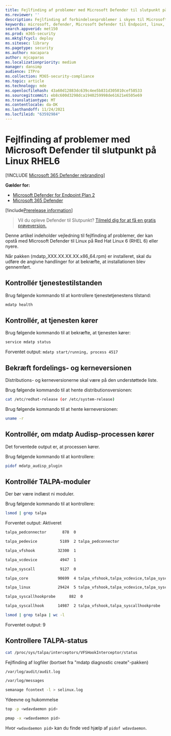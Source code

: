 ```yaml
---
title: Fejlfinding af problemer med Microsoft Defender til slutpunkt på Linux RHEL6
ms.reviewer: ''
description: Fejlfinding af forbindelsesproblemer i skyen til Microsoft Defender til slutpunkt på Linux
keywords: microsoft, defender, Microsoft Defender til Endpoint, linux, cloud, connectivity, communication
search.appverid: met150
ms.prod: m365-security
ms.mktglfcycl: deploy
ms.sitesec: library
ms.pagetype: security
ms.author: macapara
author: mjcaparas
ms.localizationpriority: medium
manager: dansimp
audience: ITPro
ms.collection: M365-security-compliance
ms.topic: article
ms.technology: mde
ms.openlocfilehash: 43a60d12883dc639c4ee5b831d305010cef58533
ms.sourcegitcommit: eb8c600d3298dca1940259998de61621e6505e69
ms.translationtype: MT
ms.contentlocale: da-DK
ms.lasthandoff: 11/24/2021
ms.locfileid: "63592984"
---
```

# <a name="troubleshoot-issues-for-microsoft-defender-for-endpoint-on-linux-rhel6"></a>Fejlfinding af problemer med Microsoft Defender til slutpunkt på Linux RHEL6

[!INCLUDE [Microsoft 365 Defender rebranding](../../includes/microsoft-defender.md)]

**Gælder for:**
- [Microsoft Defender for Endpoint Plan 2](https://go.microsoft.com/fwlink/p/?linkid=2154037)
- [Microsoft 365 Defender](https://go.microsoft.com/fwlink/?linkid=2118804)

[!include[Prerelease information](../../includes/prerelease.md)]

> Vil du opleve Defender til Slutpunkt? [Tilmeld dig for at få en gratis prøveversion.](https://signup.microsoft.com/create-account/signup?products=7f379fee-c4f9-4278-b0a1-e4c8c2fcdf7e&ru=https://aka.ms/MDEp2OpenTrial?ocid=docs-wdatp-investigateip-abovefoldlink)

Denne artikel indeholder vejledning til fejlfinding af problemer, der kan opstå med Microsoft Defender til Linux på Red Hat Linux 6 (RHEL 6) eller nyere. 

Når pakken (mdatp_XXX.XX.XX.XX.x86_64.rpm) er installeret, skal du udføre de angivne handlinger for at bekræfte, at installationen blev gennemført. 


## <a name="check-the-service-health"></a>Kontrollér tjenestestilstanden

Brug følgende kommando til at kontrollere tjenestetjenestens tilstand:

```bash
mdatp health 
```

## <a name="verify-that-the-service-is-running"></a>Kontrollér, at tjenesten kører

Brug følgende kommando til at bekræfte, at tjenesten kører:

```bash
service mdatp status 
```

Forventet output: `mdatp start/running, process 4517`

## <a name="verify-the-distribution-and-kernel-version"></a>Bekræft fordelings- og kerneversionen
Distributions- og kerneversionerne skal være på den understøttede liste.

Brug følgende kommando til at hente distributionsversionen:

```bash
cat /etc/redhat-release (or /etc/system-release) 
```

Brug følgende kommando til at hente kerneversionen:

```bash
uname -r
```
## <a name="check-if-mdatp-audisp-process-is-running"></a>Kontrollér, om mdatp Audisp-processen kører 
Det forventede output er, at processen kører.

Brug følgende kommando til at kontrollere:

```bash
pidof mdatp_audisp_plugin 
```

## <a name="check-talpa-modules"></a>Kontrollér TALPA-moduler
Der bør være indlæst ni moduler. 

Brug følgende kommando til at kontrollere:

```bash
lsmod | grep talpa
```

Forventet output: Aktiveret

```bash
talpa_pedconnector       878  0 

talpa_pedevice          5189  2 talpa_pedconnector 

talpa_vfshook          32300  1 

talpa_vcdevice          4947  1 

talpa_syscall           9127  0 

talpa_core             90699  4 talpa_vfshook,talpa_vcdevice,talpa_syscall 

talpa_linux            29424  5 talpa_vfshook,talpa_vcdevice,talpa_syscall,talpa_core 

talpa_syscallhookprobe      882  0 

talpa_syscallhook      14987  2 talpa_vfshook,talpa_syscallhookprobe 
```


```bash
lsmod | grep talpa | wc -l 
```

Forventet output: 9

## <a name="check-talpa-status"></a>Kontrollere TALPA-status

```bash
cat /proc/sys/talpa/interceptors/VFSHookInterceptor/status 
```

Fejlfinding af logfiler (bortset fra "mdatp diagnostic create"-pakken) 

```bash
/var/log/audit/audit.log 

/var/log/messages 

semanage fcontext -l > selinux.log 
```
 

Ydeevne og hukommelse 

```bash
top -p <wdavdaemon pid>      

pmap -x <wdavdaemon pid> 
```

Hvor `<wdavdaemon pid>` kan du finde ved hjælp af `pidof wdavdaemon`.

